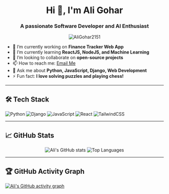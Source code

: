<h1 align="center">Hi 👋, I'm Ali Gohar</h1>
<h3 align="center">A passionate Software Developer and AI Enthusiast</h3>

<p align="center">
  <img src="https://komarev.com/ghpvc/?username=AliGohar2151&label=Profile%20views&color=0e75b6&style=flat" alt="AliGohar2151" />
</p>

- 🔭 I’m currently working on **Finance Tracker Web App**
- 🌱 I’m currently learning **ReactJS, NodeJS, and Machine Learning**
- 👯 I’m looking to collaborate on **open-source projects**
- 📫 How to reach me: [Email Me](mailto:a.aligohar215168@gmail.com)
- 💬 Ask me about **Python, JavaScript, Django, Web Development**
- ⚡ Fun fact: **I love solving puzzles and playing chess!**

---

## 🛠 Tech Stack
![Python](https://img.shields.io/badge/-Python-05122A?style=flat&logo=python)
![Django](https://img.shields.io/badge/-Django-092E20?style=flat&logo=django)
![JavaScript](https://img.shields.io/badge/-JavaScript-05122A?style=flat&logo=javascript)
![React](https://img.shields.io/badge/-React-05122A?style=flat&logo=react)
![TailwindCSS](https://img.shields.io/badge/-TailwindCSS-05122A?style=flat&logo=tailwindcss)

---

## 📈 GitHub Stats
<p align="center">
  <img src="https://github-readme-stats.vercel.app/api?username=AliGohar2151&show_icons=true&theme=tokyonight" alt="Ali's GitHub stats" />
  <img src="https://github-readme-stats.vercel.app/api/top-langs/?username=AliGohar2151&layout=compact&theme=tokyonight" alt="Top Languages" />
</p>

---

## 🏆 GitHub Activity Graph
[![Ali's GitHub activity graph](https://github-readme-activity-graph.vercel.app/graph?username=AliGohar2151&theme=tokyo-night)](https://github.com/AliGohar2151)
